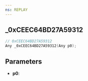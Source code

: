 ```yaml
---
ns: REPLAY
---
```

## _0xCEEC64BD27A59312

```c
// 0xCEEC64BD27A59312
Any _0xCEEC64BD27A59312(Any p0);
```

## Parameters
* **p0**:
